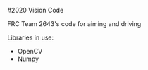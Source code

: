 #2020 Vision Code

FRC Team 2643's code for aiming and driving

Libraries in use:
 - OpenCV
 - Numpy
